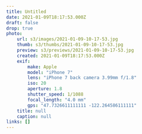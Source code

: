 ```yaml
---
title: Untitled
date: 2021-01-09T18:17:53.000Z
draft: false
drop: true
photo:
    url: s3/images/2021-01-09-10-17-53.jpg
    thumb: s3/thumbs/2021-01-09-10-17-53.jpg
    preview: s3/previews/2021-01-09-10-17-53.jpg
    created: 2021-01-09T18:17:53.000Z
    exif:
        make: Apple
        model: "iPhone 7"
        lens: "iPhone 7 back camera 3.99mm f/1.8"
        iso: 20
        aperture: 1.8
        shutter_speed: 1/1088
        focal_length: "4.0 mm"
        gps: "47.7326611111111 -122.264586111111"
    title: null
    caption: null
links: []
---
```

